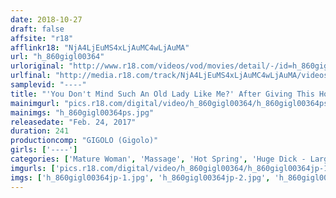 ```yaml
---
date: 2018-10-27
draft: false
affsite: "r18"
afflinkr18: "NjA4LjEuMS4xLjAuMC4wLjAuMA"
url: "h_860gigl00364"
urloriginal: "http://www.r18.com/videos/vod/movies/detail/-/id=h_860gigl00364"
urlfinal: "http://media.r18.com/track/NjA4LjEuMS4xLjAuMC4wLjAuMA/videos/vod/movies/detail/-/id=h_860gigl00364"
samplevid: "----"
title: "'You Don't Mind Such An Old Lady Like Me?' After Giving This Horny Mature Woman Massage Therapist A Chance To Squeeze Some Massive Dick, She Won't Refuse Any Request, Even If You Decide To Fuck Her Raw"
mainimgurl: "pics.r18.com/digital/video/h_860gigl00364/h_860gigl00364ps.jpg"
mainimgs: "h_860gigl00364ps.jpg"
releasedate: "Feb. 24, 2017"
duration: 241
productioncomp: "GIGOLO (Gigolo)"
girls: ['----']
categories: ['Mature Woman', 'Massage', 'Hot Spring', 'Huge Dick - Large Dick', 'Over 4 Hours']
imgurls: ['pics.r18.com/digital/video/h_860gigl00364/h_860gigl00364jp-1.jpg', 'pics.r18.com/digital/video/h_860gigl00364/h_860gigl00364jp-2.jpg', 'pics.r18.com/digital/video/h_860gigl00364/h_860gigl00364jp-3.jpg', 'pics.r18.com/digital/video/h_860gigl00364/h_860gigl00364jp-4.jpg', 'pics.r18.com/digital/video/h_860gigl00364/h_860gigl00364jp-5.jpg', 'pics.r18.com/digital/video/h_860gigl00364/h_860gigl00364jp-6.jpg', 'pics.r18.com/digital/video/h_860gigl00364/h_860gigl00364jp-7.jpg', 'pics.r18.com/digital/video/h_860gigl00364/h_860gigl00364jp-8.jpg', 'pics.r18.com/digital/video/h_860gigl00364/h_860gigl00364jp-9.jpg', 'pics.r18.com/digital/video/h_860gigl00364/h_860gigl00364jp-10.jpg', 'pics.r18.com/digital/video/h_860gigl00364/h_860gigl00364jp-11.jpg', 'pics.r18.com/digital/video/h_860gigl00364/h_860gigl00364jp-12.jpg', 'pics.r18.com/digital/video/h_860gigl00364/h_860gigl00364jp-13.jpg', 'pics.r18.com/digital/video/h_860gigl00364/h_860gigl00364jp-14.jpg', 'pics.r18.com/digital/video/h_860gigl00364/h_860gigl00364jp-15.jpg', 'pics.r18.com/digital/video/h_860gigl00364/h_860gigl00364jp-16.jpg', 'pics.r18.com/digital/video/h_860gigl00364/h_860gigl00364jp-17.jpg', 'pics.r18.com/digital/video/h_860gigl00364/h_860gigl00364jp-18.jpg', 'pics.r18.com/digital/video/h_860gigl00364/h_860gigl00364jp-19.jpg', 'pics.r18.com/digital/video/h_860gigl00364/h_860gigl00364jp-20.jpg']
imgs: ['h_860gigl00364jp-1.jpg', 'h_860gigl00364jp-2.jpg', 'h_860gigl00364jp-3.jpg', 'h_860gigl00364jp-4.jpg', 'h_860gigl00364jp-5.jpg', 'h_860gigl00364jp-6.jpg', 'h_860gigl00364jp-7.jpg', 'h_860gigl00364jp-8.jpg', 'h_860gigl00364jp-9.jpg', 'h_860gigl00364jp-10.jpg', 'h_860gigl00364jp-11.jpg', 'h_860gigl00364jp-12.jpg', 'h_860gigl00364jp-13.jpg', 'h_860gigl00364jp-14.jpg', 'h_860gigl00364jp-15.jpg', 'h_860gigl00364jp-16.jpg', 'h_860gigl00364jp-17.jpg', 'h_860gigl00364jp-18.jpg', 'h_860gigl00364jp-19.jpg', 'h_860gigl00364jp-20.jpg']
---
```

